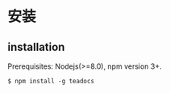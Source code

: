 # 安装

## installation

Prerequisites: Nodejs(>=8.0), npm version 3+.

```
$ npm install -g teadocs
```